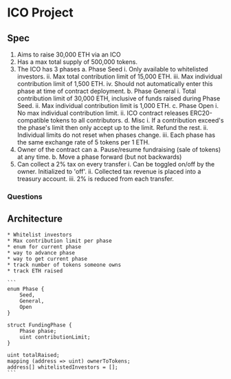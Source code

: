 # ICO Project

## Spec
1. Aims to raise 30,000 ETH via an ICO
2. Has a max total supply of 500,000 tokens.
3. The ICO has 3 phases
    a. Phase Seed
        i. Only available to whitelisted investors.
        ii. Max total contribution limit of 15,000 ETH.
        iii. Max individual contribution limit of 1,500 ETH.
        iv. Should not automatically enter this phase at time of contract deployment.
    b. Phase General
        i. Total contribution limit of 30,000 ETH, inclusive of funds raised during Phase Seed.
        ii. Max individual contribution limit is 1,000 ETH.
    c. Phase Open
        i. No max individual contribution limit.
        ii. ICO contract releases ERC20-compatible tokens to all contributors.
    d. Misc
        i. If a contribution exceed's the phase's limit then only accept up to the limit. Refund the rest.
        ii. Individual limits do not reset when phases change.
        iii. Each phase has the same exchange rate of 5 tokens per 1 ETH.
4. Owner of the contract can
    a. Pause/resume fundraising (sale of tokens) at any time.
    b. Move a phase forward (but not backwards)
5. Can collect a 2% tax on every transfer
    i. Can be toggled on/off by the owner. Initialized to 'off'.
    ii. Collected tax revenue is placed into a treasury account.
    iii. 2% is reduced from each transfer.


### Questions

## Architecture
    * Whitelist investors
    * Max contribution limit per phase
    * enum for current phase
    * way to advance phase
    * way to get current phase
    * track number of tokens someone owns
    * track ETH raised

    ```
    enum Phase {
        Seed,
        General,
        Open
    }

    struct FundingPhase {
        Phase phase;
        uint contributionLimit;
    }

    uint totalRaised;
    mapping (address => uint) ownerToTokens;
    address[] whitelistedInvestors = [];
    ```